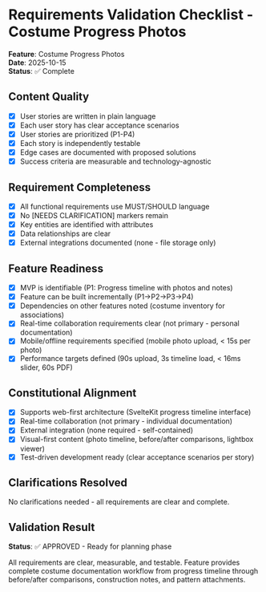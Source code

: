 # Requirements Validation Checklist - Costume Progress Photos

**Feature**: Costume Progress Photos  
**Date**: 2025-10-15  
**Status**: ✅ Complete

## Content Quality

- [x] User stories are written in plain language
- [x] Each user story has clear acceptance scenarios
- [x] User stories are prioritized (P1-P4)
- [x] Each story is independently testable
- [x] Edge cases are documented with proposed solutions
- [x] Success criteria are measurable and technology-agnostic

## Requirement Completeness

- [x] All functional requirements use MUST/SHOULD language
- [x] No [NEEDS CLARIFICATION] markers remain
- [x] Key entities are identified with attributes
- [x] Data relationships are clear
- [x] External integrations documented (none - file storage only)

## Feature Readiness

- [x] MVP is identifiable (P1: Progress timeline with photos and notes)
- [x] Feature can be built incrementally (P1→P2→P3→P4)
- [x] Dependencies on other features noted (costume inventory for associations)
- [x] Real-time collaboration requirements clear (not primary - personal documentation)
- [x] Mobile/offline requirements specified (mobile photo upload, < 15s per photo)
- [x] Performance targets defined (90s upload, 3s timeline load, < 16ms slider, 60s PDF)

## Constitutional Alignment

- [x] Supports web-first architecture (SvelteKit progress timeline interface)
- [x] Real-time collaboration (not primary - individual documentation)
- [x] External integration (none required - self-contained)
- [x] Visual-first content (photo timeline, before/after comparisons, lightbox viewer)
- [x] Test-driven development ready (clear acceptance scenarios per story)

## Clarifications Resolved

No clarifications needed - all requirements are clear and complete.

## Validation Result

**Status**: ✅ APPROVED - Ready for planning phase

All requirements are clear, measurable, and testable. Feature provides complete costume documentation workflow from progress timeline through before/after comparisons, construction notes, and pattern attachments.
